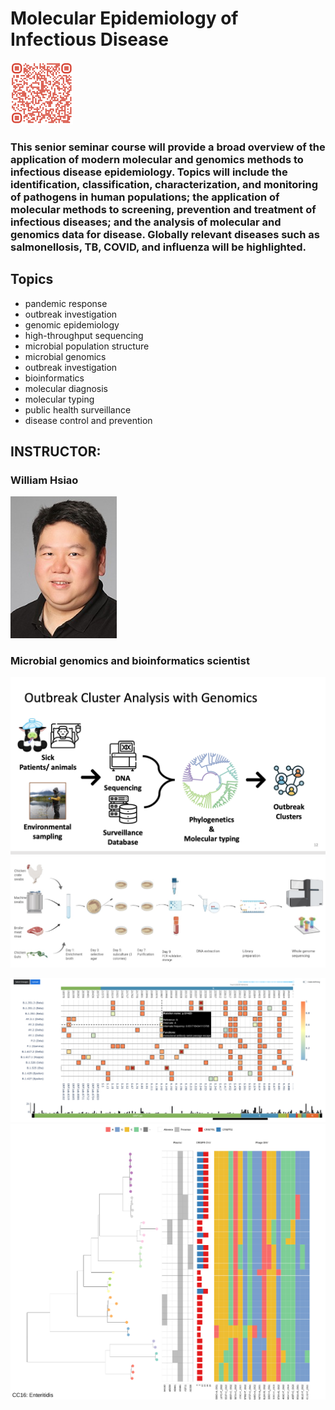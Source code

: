 # Molecular Epidemiology of Infectious Disease 

<img src="images/478/QR.png" alt= “” width="100" height="100">

### This senior seminar course will provide a broad overview of the application of modern molecular and genomics methods to infectious disease epidemiology. Topics will include the identification, classification, characterization, and monitoring of pathogens in human populations; the application of molecular methods to screening, prevention and treatment of infectious diseases; and the analysis of molecular and genomics data for disease. Globally relevant diseases such as salmonellosis, TB, COVID, and influenza will be highlighted.

## Topics

* pandemic response
* outbreak investigation
* genomic epidemiology
* high-throughput sequencing
* microbial population structure
* microbial genomics
* outbreak investigation
* bioinformatics
* molecular diagnosis
* molecular typing
* public health surveillance
* disease control and prevention

## INSTRUCTOR:
### William Hsiao

<img src="images/hsiao.png" alt= “” width="170">

### Microbial genomics and bioinformatics scientist

![a](images/478/image4.png)
![b](images/478/image6.png)

![c](images/478/image2.png)
![d](images/478/image1.png)
